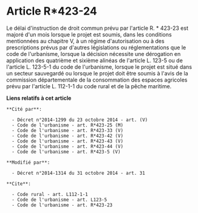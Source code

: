 # Article R*423-24

Le délai d'instruction de droit commun prévu par l'article R. * 423-23 est majoré d'un mois lorsque le projet est soumis,
dans les conditions mentionnées au chapitre V, à un régime d'autorisation ou à des prescriptions prévus par d'autres
législations ou réglementations que le code de l'urbanisme, lorsque la décision nécessite une dérogation en application des
quatrième et sixième alinéas de l'article L. 123-5 ou de l'article L. 123-5-1 du code de l'urbanisme, lorsque le projet est
situé dans un secteur sauvegardé ou lorsque le projet doit être soumis à l'avis de la commission départementale de la
consommation des espaces agricoles prévu par l'article L. 112-1-1 du code rural et de la pêche maritime.

**Liens relatifs à cet article**

	**Cité par**:

	  - Décret n°2014-1299 du 23 octobre 2014 - art. (V)
	  - Code de l'urbanisme - art. R*423-25 (M)
	  - Code de l'urbanisme - art. R*423-33 (V)
	  - Code de l'urbanisme - art. R*423-42 (V)
	  - Code de l'urbanisme - art. R*423-43 (V)
	  - Code de l'urbanisme - art. R*423-44 (V)
	  - Code de l'urbanisme - art. R*423-5 (V)

	**Modifié par**:

	  - Décret n°2014-1314 du 31 octobre 2014 - art. 31

	**Cite**:

	  - Code rural - art. L112-1-1
	  - Code de l'urbanisme - art. L123-5
	  - Code de l'urbanisme - art. R*423-23
